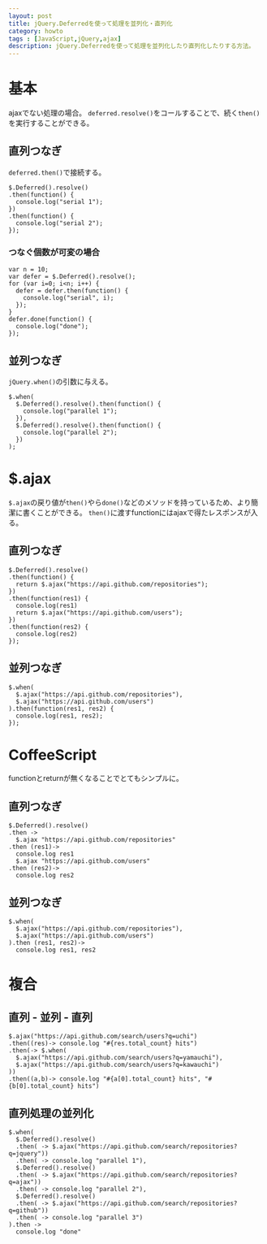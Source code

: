 ```yaml
---
layout: post
title: jQuery.Deferredを使って処理を並列化・直列化
category: howto
tags : [JavaScript,jQuery,ajax]
description: jQuery.Deferredを使って処理を並列化したり直列化したりする方法。
---
```

基本
================
ajaxでない処理の場合。
`deferred.resolve()`をコールすることで、続く`then()`を実行することができる。


## 直列つなぎ
`deferred.then()`で接続する。

~~~
$.Deferred().resolve()
.then(function() {
  console.log("serial 1");
})
.then(function() {
  console.log("serial 2");
});
~~~

### つなぐ個数が可変の場合
~~~
var n = 10;
var defer = $.Deferred().resolve();
for (var i=0; i<n; i++) {
  defer = defer.then(function() {
    console.log("serial", i);
  });
}
defer.done(function() {
  console.log("done");
});
~~~

## 並列つなぎ
`jQuery.when()`の引数に与える。

~~~
$.when(
  $.Deferred().resolve().then(function() {
    console.log("parallel 1");
  }),
  $.Deferred().resolve().then(function() {
    console.log("parallel 2");
  })
);
~~~

$.ajax
================
`$.ajax`の戻り値が`then()`やら`done()`などのメソッドを持っているため、より簡潔に書くことができる。
`then()`に渡すfunctionにはajaxで得たレスポンスが入る。

## 直列つなぎ
~~~
$.Deferred().resolve()
.then(function() {
  return $.ajax("https://api.github.com/repositories");
})
.then(function(res1) {
  console.log(res1)
  return $.ajax("https://api.github.com/users");
})
.then(function(res2) {
  console.log(res2)
});
~~~

## 並列つなぎ
~~~
$.when(
  $.ajax("https://api.github.com/repositories"),
  $.ajax("https://api.github.com/users")
).then(function(res1, res2) {
  console.log(res1, res2);
});
~~~

CoffeeScript
================
functionとreturnが無くなることでとてもシンプルに。

## 直列つなぎ
~~~
$.Deferred().resolve()
.then ->
  $.ajax "https://api.github.com/repositories"
.then (res1)->
  console.log res1
  $.ajax "https://api.github.com/users"
.then (res2)->
  console.log res2
~~~

## 並列つなぎ
~~~
$.when(
  $.ajax("https://api.github.com/repositories"),
  $.ajax("https://api.github.com/users")
).then (res1, res2)->
  console.log res1, res2
~~~

複合
================

## 直列 - 並列 - 直列
~~~
$.ajax("https://api.github.com/search/users?q=uchi")
.then((res)-> console.log "#{res.total_count} hits")
.then(-> $.when(
  $.ajax("https://api.github.com/search/users?q=yamauchi"),
  $.ajax("https://api.github.com/search/users?q=kawauchi")
))
.then((a,b)-> console.log "#{a[0].total_count} hits", "#{b[0].total_count} hits")
~~~

## 直列処理の並列化
~~~
$.when(
  $.Deferred().resolve()
  .then( -> $.ajax("https://api.github.com/search/repositories?q=jquery"))
  .then( -> console.log "parallel 1"),
  $.Deferred().resolve()
  .then( -> $.ajax("https://api.github.com/search/repositories?q=ajax"))
  .then( -> console.log "parallel 2"),
  $.Deferred().resolve()
  .then( -> $.ajax("https://api.github.com/search/repositories?q=github"))
  .then( -> console.log "parallel 3")
).then ->
  console.log "done"
~~~
